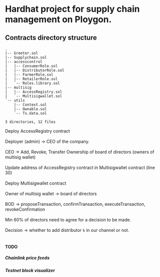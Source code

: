 # Hardhat project for supply chain management on Ploygon. 

## Contracts directory structure
```
.
|-- Greeter.sol
|-- Supplychain.sol
|-- accesscontrol
|   |-- ConsumerRole.sol
|   |-- DistributorRole.sol
|   |-- FarmerRole.sol
|   |-- RetailerRole.sol
|   `-- Roles.library.sol
|-- multisig
|   |-- AccessRegistry.sol
|   `-- Multisigwallet.sol
`-- utils
    |-- Context.sol
    |-- Ownable.sol
    `-- Tx.data.sol

3 directories, 12 files

```

Deploy AccessRegistry contract <br></br>
Deployer (admin) -> CEO of the company.<br></br>
CEO -> Add, Revoke, Transfer Ownership of board of directors (owners of multisig wallet) <br></br>
Update address of AccessRegistry contract in Multisigwallet contract (line 30) <br></br>
Deploy Multisigwallet contract <br></br>
Owner of multisig wallet -> board of directors <br></br>
BOD -> proposeTransaction, confirmTransaction, executeTransaction, revokeConfirmation<br></br>
Min 60% of directors need to agree for a decision to be made.<br></br>
Decision -> whether to add distributor `k` in our channel or not. <br></br>

#### TODO
##### Chainlink price feeds
##### Testnet block visualizer
 
